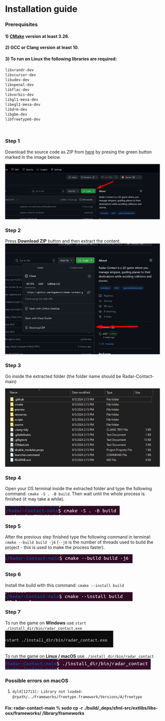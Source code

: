 # Installation guide

### Prerequisites
#### 1) [CMake](https://cmake.org/) version at least 3.26.
#### 2) GCC or Clang version at least 10.
#### 3) To run on Linux the following libraries are required:
```
libxrandr-dev
libxcursor-dev
libudev-dev
libopenal-dev
libflac-dev
libvorbis-dev
libgl1-mesa-dev
libegl1-mesa-dev
libdrm-dev
libgbm-dev
libfreetype6-dev
```

<br>

### Step 1

Download the source code as ZIP from [here](https://github.com/Bogdanctx/Radar-Contact) by presing the
green button marked in the image below.

![](./installation/step1.png)

### Step 2

Press <b>Download ZIP</b> button and then extract the content.
![](./installation/step2.png)

### Step 3

Go inside the extracted folder (the folder name should be Radar-Contact-main)

![](./installation/step3.png)

### Step 4

Open your OS terminal inside the extracted folder and type the following 
command: ```cmake -S . -B build```. Then wait until the whole
process is finished (it may take a while).

![](./installation/step4.png)

### Step 5

After the previous step finished type the following command 
in terminal: ```cmake --build build -j6``` (```--j6``` is the number of
threads used to build the project - this is used to make the process faster).

![](./installation/step5.png)

### Step 6

Install the build with this command: ```cmake --install build```

![](./installation/step6.png)

### Step 7

To run the game on <b>Windows</b> use ```start ./install_dir/bin/radar_contact.exe``` <br>
![](./installation/step7.png)
<br><br>
To run the game on <b>Linux / macOS</b> use ```./install_dir/bin/radar_contact``` <br>
![](./installation/step7.1.png)


### Possible errors on macOS

1) ```dyld[12713]: Library not loaded: @rpath/../Frameworks/freetype.framework/Versions/A/freetype```
  #### Fix: radar-contact-main % sudo cp -r ./build/_deps/sfml-src/extlibs/libs-osx/frameworks/ /library/frameworks
